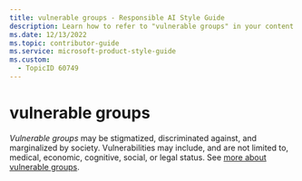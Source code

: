 ```yaml
---
title: vulnerable groups - Responsible AI Style Guide
description: Learn how to refer to "vulnerable groups" in your content.
ms.date: 12/13/2022
ms.topic: contributor-guide
ms.service: microsoft-product-style-guide
ms.custom:
  - TopicID 60749
---
```



# vulnerable groups

*Vulnerable groups* may be stigmatized, discriminated against, and marginalized by society. Vulnerabilities may include, and are not limited to, medical, economic, cognitive, social, or legal status. See [more about vulnerable groups](~\responsible-ai-style-guide\fairness\experiences\vulnerable-groups.md).